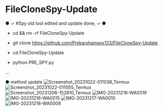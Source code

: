 # FileCloneSpy-Update


● ✓ #Spy old tool edited and update done, ✓ ●

* cd && rm -rf FileCloneSpy-Update


* git clone https://github.com/Prekarshamaxx123/FileCloneSpy-Update


* cd FileCloneSpy-Update


* python PRE_SPY.py

...


● method update 
![Screenshot_20231022-011036_Termux](https://github.com/Prekarshamaxx123/FileCloneSpy-Update/assets/92394796/af463730-cc7f-440f-839d-45d09c6a58ef)
![Screenshot_20231022-011055_Termux](https://github.com/Prekarshamaxx123/FileCloneSpy-Update/assets/92394796/189b1625-ccba-4ef6-a907-68537f8ef52f)
![Screenshot_20231206-152810_Termux](https://github.com/Prekarshamaxx123/FileCloneSpy-Update/assets/92394796/affe358b-d772-47d7-9dac-7ff26b80fa80)
![IMG-20231216-WA0319](https://github.com/Prekarshamaxx123/FileCloneSpy-Update/assets/92394796/4517efe3-fe1c-4df4-abfc-c9cf03ffd77b)
![IMG-20231216-WA0015](https://github.com/Prekarshamaxx123/FileCloneSpy-Update/assets/92394796/4812492e-5175-4b82-9fff-45f7d8f47e35)
![IMG-20231217-WA0010](https://github.com/Prekarshamaxx123/FileCloneSpy-Update/assets/92394796/8554bdd6-291c-495e-a66b-a7636eed0f17)
![IMG-20231218-WA0009](https://github.com/Prekarshamaxx123/FileCloneSpy-Update/assets/92394796/116293e9-bfcf-4eaf-bffe-1cb77ce38358)
